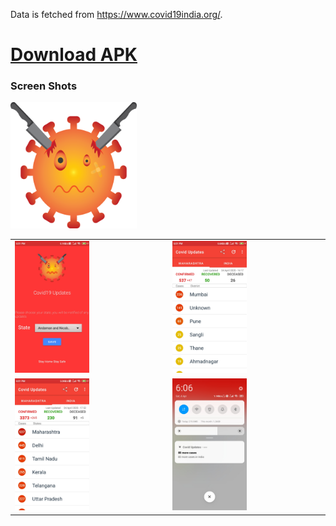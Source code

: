 Data is fetched from https://www.covid19india.org/.
[<h1>Download APK</h1>](https://apkpure.com/p/com.skapps.android.fightcovid)


<h3>Screen Shots</h3>

<img src="/screenshots/logo.png" height="40%" width="40%" >
<table style="width:100%">
  <tr>
    <td><img src="/screenshots/image1.jpg" height="50%" width="50%" ></td>
    <td><img src="/screenshots/image2.jpg" height="50%" width="50%" ></td>
  </tr>
  
  <tr>
    <td><img src="/screenshots/image3.jpg" height="50%" width="50%" ></td>
    <td><img src="/screenshots/image4.jpg" height="50%" width="50%" ></td>
  </tr>
</table>







